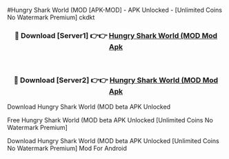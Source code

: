 #Hungry Shark World (MOD [APK-MOD] - APK Unlocked - [Unlimited Coins No Watermark Premium] ckdkt



<div align="center">

<h3>🔴 Download [Server1] 👉👉 <a href="https://momento.my/?title=Hungry_Shark_World_(MOD">Hungry Shark World (MOD Mod Apk</a></h3><br>

<h3>🔴 Download [Server2] 👉👉 <a href="https://momento.my/?title=Hungry_Shark_World_(MOD">Hungry Shark World (MOD Mod Apk</a></h3>
</div>



Download Hungry Shark World (MOD beta APK Unlocked

Free Hungry Shark World (MOD beta APK Unlocked [Unlimited Coins No Watermark Premium]

Download Hungry Shark World (MOD beta APK Unlocked [Unlimited Coins No Watermark Premium] Mod For Android
